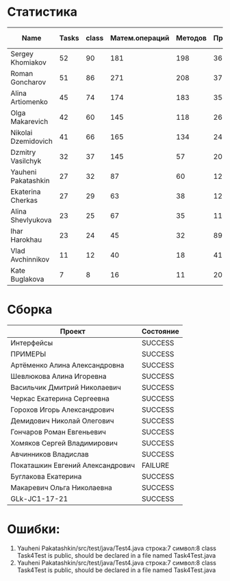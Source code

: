 # Статистика

| Name | Tasks | class | Матем.операций | Методов | Присваиваний | анон.класов | внутр.класов | констант | логирование | лямбды | переменных | перхватов исключений | приват. методов | приват. полей | сравнений | циклов |
| --- | --- | --- | --- | --- | --- | --- | --- | --- | --- | --- | --- | --- | --- | --- | --- | --- |
| Sergey Khomiakov | 52 | 90 | 181 | 198 | 368 | 0 | 1 | 13 | 0 | 2 | 270 | 17 | 4 | 29 | 41 | 51 |
| Roman Goncharov | 51 | 86 | 271 | 208 | 373 | 0 | 1 | 14 | 0 | 1 | 280 | 11 | 6 | 36 | 68 | 53 |
| Alina Artiomenko | 45 | 74 | 174 | 183 | 354 | 0 | 1 | 1 | 0 | 1 | 275 | 12 | 8 | 23 | 55 | 51 |
| Olga Makarevich | 42 | 60 | 145 | 118 | 263 | 0 | 2 | 1 | 0 | 0 | 205 | 3 | 1 | 14 | 79 | 29 |
| Nikolai Dzemidovich | 41 | 66 | 165 | 134 | 245 | 0 | 1 | 1 | 0 | 1 | 188 | 3 | 1 | 14 | 55 | 32 |
| Dzmitry Vasilchyk | 32 | 37 | 145 | 57 | 208 | 0 | 0 | 0 | 0 | 0 | 169 | 0 | 12 | 0 | 31 | 37 |
| Yauheni Pakatashkin | 27 | 32 | 87 | 60 | 128 | 0 | 0 | 1 | 0 | 0 | 100 | 1 | 8 | 3 | 41 | 31 |
| Ekaterina Cherkas | 27 | 29 | 63 | 38 | 121 | 0 | 0 | 0 | 0 | 0 | 95 | 0 | 2 | 3 | 14 | 22 |
| Alina Shevlyukova | 23 | 25 | 67 | 35 | 116 | 0 | 1 | 0 | 0 | 1 | 99 | 0 | 0 | 1 | 7 | 24 |
| Ihar Harokhau | 23 | 24 | 45 | 32 | 89 | 0 | 0 | 0 | 0 | 0 | 74 | 0 | 0 | 0 | 6 | 14 |
| Vlad Avchinnikov | 11 | 12 | 40 | 18 | 41 | 0 | 0 | 0 | 0 | 0 | 37 | 0 | 0 | 0 | 24 | 1 |
| Kate Buglakova | 7 | 8 | 16 | 11 | 20 | 0 | 0 | 0 | 0 | 0 | 19 | 0 | 1 | 0 | 1 | 1 |


# Сборка

| Проект | Состояние |
| --- | --- |
| Интерфейсы  | SUCCESS |
| ПРИМЕРЫ  | SUCCESS |
| Артёменко Алина Александровна  | SUCCESS |
| Шевлюкова Алина Игоревна  | SUCCESS |
| Васильчик Дмитрий Николаевич  | SUCCESS |
| Черкас Екатерина Сергеевна  | SUCCESS |
| Горохов Игорь Александрович  | SUCCESS |
| Демидович Николай Олегович  | SUCCESS |
| Гончаров Роман Евгеньевич  | SUCCESS |
| Хомяков Сергей Владимирович  | SUCCESS |
| Авчинников Владислав  | SUCCESS |
| Покаташкин Евгений Александрович  | FAILURE |
| Буглакова Екатерина  | SUCCESS |
| Макаревич Ольга Николаевна  | SUCCESS |
| GLk-JC1-17-21  | SUCCESS |


# Ошибки:

1. Yauheni Pakatashkin/src/test/java/Test4.java строка:7 символ:8 class Task4Test is public, should be declared in a file named Task4Test.java
1. Yauheni Pakatashkin/src/test/java/Test4.java строка:7 символ:8 class Task4Test is public, should be declared in a file named Task4Test.java
